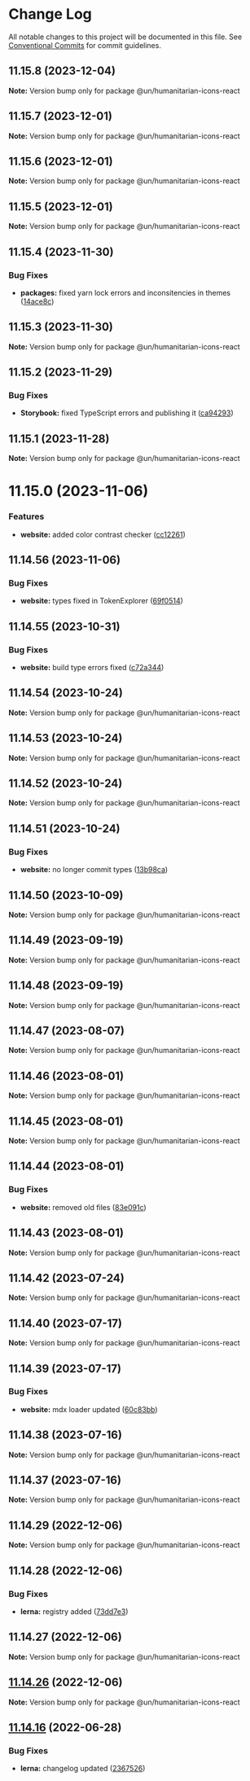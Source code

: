 # Change Log

All notable changes to this project will be documented in this file.
See [Conventional Commits](https://conventionalcommits.org) for commit guidelines.

## 11.15.8 (2023-12-04)

**Note:** Version bump only for package @un/humanitarian-icons-react





## 11.15.7 (2023-12-01)

**Note:** Version bump only for package @un/humanitarian-icons-react





## 11.15.6 (2023-12-01)

**Note:** Version bump only for package @un/humanitarian-icons-react





## 11.15.5 (2023-12-01)

**Note:** Version bump only for package @un/humanitarian-icons-react





## 11.15.4 (2023-11-30)


### Bug Fixes

* **packages:** fixed yarn lock errors and inconsitencies in themes ([14ace8c](https://github.com/wfp/designsystem/commit/14ace8cc950c85a8b7220c516d7eaca2cbc8df48))





## 11.15.3 (2023-11-30)

**Note:** Version bump only for package @un/humanitarian-icons-react





## 11.15.2 (2023-11-29)


### Bug Fixes

* **Storybook:** fixed TypeScript errors and publishing it ([ca94293](https://github.com/carbon-design-system/carbon/commit/ca942938534e06d98a5799340d21aa0a58cb6847))





## 11.15.1 (2023-11-28)

**Note:** Version bump only for package @un/humanitarian-icons-react





# 11.15.0 (2023-11-06)


### Features

* **website:** added color contrast checker ([cc12261](https://github.com/carbon-design-system/carbon/commit/cc122617dc46fcfe8c8913b405837d549ad2f8f0))





## 11.14.56 (2023-11-06)


### Bug Fixes

* **website:** types fixed in TokenExplorer ([69f0514](https://github.com/carbon-design-system/carbon/commit/69f051402c3fe011e026aae5ffee006c9412ae8f))





## 11.14.55 (2023-10-31)


### Bug Fixes

* **website:** build type errors fixed ([c72a344](https://github.com/carbon-design-system/carbon/commit/c72a3440fc4ef3f29fdacb24e853e315bc54fe0b))





## 11.14.54 (2023-10-24)

**Note:** Version bump only for package @un/humanitarian-icons-react





## 11.14.53 (2023-10-24)

**Note:** Version bump only for package @un/humanitarian-icons-react





## 11.14.52 (2023-10-24)

**Note:** Version bump only for package @un/humanitarian-icons-react





## 11.14.51 (2023-10-24)


### Bug Fixes

* **website:** no longer commit types ([13b98ca](https://github.com/carbon-design-system/carbon/commit/13b98ca873487caa77dbc0828da85c9c136ce6a5))





## 11.14.50 (2023-10-09)

**Note:** Version bump only for package @un/humanitarian-icons-react





## 11.14.49 (2023-09-19)

**Note:** Version bump only for package @un/humanitarian-icons-react





## 11.14.48 (2023-09-19)

**Note:** Version bump only for package @un/humanitarian-icons-react





## 11.14.47 (2023-08-07)

**Note:** Version bump only for package @un/humanitarian-icons-react





## 11.14.46 (2023-08-01)

**Note:** Version bump only for package @un/humanitarian-icons-react





## 11.14.45 (2023-08-01)

**Note:** Version bump only for package @un/humanitarian-icons-react





## 11.14.44 (2023-08-01)


### Bug Fixes

* **website:** removed old files ([83e091c](https://github.com/carbon-design-system/carbon/commit/83e091c04153ac227dbad158e999cb4f247c58ce))





## 11.14.43 (2023-08-01)

**Note:** Version bump only for package @un/humanitarian-icons-react





## 11.14.42 (2023-07-24)

**Note:** Version bump only for package @un/humanitarian-icons-react





## 11.14.40 (2023-07-17)

**Note:** Version bump only for package @un/humanitarian-icons-react





## 11.14.39 (2023-07-17)


### Bug Fixes

* **website:** mdx loader updated ([60c83bb](https://github.com/carbon-design-system/carbon/commit/60c83bba74621ba5a93c9718bc49e4cdfbc807b6))





## 11.14.38 (2023-07-16)

**Note:** Version bump only for package @un/humanitarian-icons-react





## 11.14.37 (2023-07-16)

**Note:** Version bump only for package @un/humanitarian-icons-react





## 11.14.29 (2022-12-06)

**Note:** Version bump only for package @un/humanitarian-icons-react

## 11.14.28 (2022-12-06)

### Bug Fixes

- **lerna:** registry added ([73dd7e3](https://github.com/carbon-design-system/carbon/commit/73dd7e367e91bc1a372aa7e3f841f7f24a1b6934))

## 11.14.27 (2022-12-06)

**Note:** Version bump only for package @un/humanitarian-icons-react

## [11.14.26](https://github.com/carbon-design-system/carbon/compare/@un/humanitarian-icons-react@11.14.25...@un/humanitarian-icons-react@11.14.26) (2022-12-06)

**Note:** Version bump only for package @un/humanitarian-icons-react

## [11.14.16](https://github.com/carbon-design-system/carbon/compare/@un/humanitarian-icons-react@11.14.15...@un/humanitarian-icons-react@11.14.16) (2022-06-28)

### Bug Fixes

- **lerna:** changelog updated ([2367526](https://github.com/carbon-design-system/carbon/commit/236752651f113088dc7bee3921e5c06213c1f72e))
